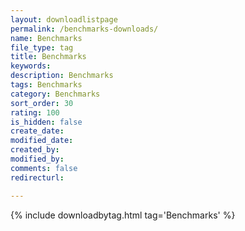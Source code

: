 ```yaml
---
layout: downloadlistpage
permalink: /benchmarks-downloads/
name: Benchmarks
file_type: tag
title: Benchmarks
keywords:
description: Benchmarks
tags: Benchmarks
category: Benchmarks
sort_order: 30
rating: 100
is_hidden: false
create_date:
modified_date:
created_by:
modified_by:
comments: false
redirecturl:

---
```

 {% include downloadbytag.html tag='Benchmarks' %}
